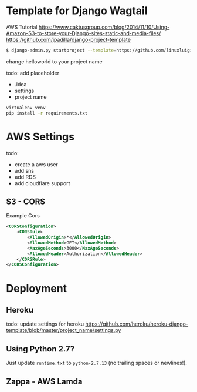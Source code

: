 # Template for Django Wagtail

AWS Tutorial
https://www.caktusgroup.com/blog/2014/11/10/Using-Amazon-S3-to-store-your-Django-sites-static-and-media-files/
https://github.com/jpadilla/django-project-template

```bash
$ django-admin.py startproject --template=https://github.com/linuxluigi/template-django-wagtail/archive/master.zip helloworld
```
change helloworld to your project name

todo: add placeholder
* .idea
* settings
* project name

```bash
virtualenv venv
pip install -r requirements.txt 
```

# AWS Settings

todo:
* create a aws user
* add sns
* add RDS
* add cloudflare support

## S3 - CORS

Example Cors

```xml
<CORSConfiguration>
    <CORSRule>
        <AllowedOrigin>*</AllowedOrigin>
        <AllowedMethod>GET</AllowedMethod>
        <MaxAgeSeconds>3000</MaxAgeSeconds>
        <AllowedHeader>Authorization</AllowedHeader>
    </CORSRule>
</CORSConfiguration>
```


# Deployment

## Heroku

todo: update settings for heroku
https://github.com/heroku/heroku-django-template/blob/master/project_name/settings.py

## Using Python 2.7?

Just update `runtime.txt` to `python-2.7.13` (no trailing spaces or newlines!).

## Zappa - AWS Lamda 